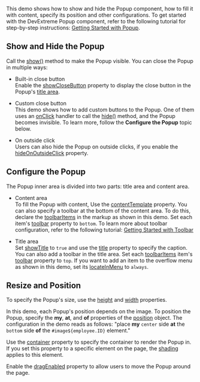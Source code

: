 This demo shows how to show and hide the Popup component, how to fill it with content, specify its position and other configurations. To get started with the DevExtreme Popup component, refer to the following tutorial for step-by-step instructions: [Getting Started with Popup](/Documentation/Guide/UI_Components/Popup/Getting_Started_with_Popup/).

## Show and Hide the Popup

Call the [show()](/Documentation/ApiReference/UI_Components/dxPopup/Methods/#show) method to make the Popup visible. You can close the Popup in multiple ways:

- Built-in close button    
Enable the [showCloseButton](/Documentation/ApiReference/UI_Components/dxPopup/Configuration/#showCloseButton) property to display the close button in the Popup's [title area](/Documentation/ApiReference/UI_Components/dxPopup/Configuration/#showTitle).

- Custom close button    
This demo shows how to add custom buttons to the Popup. One of them uses an [onClick](/Documentation/ApiReference/UI_Components/dxButton/Configuration/#onClick) handler to call the [hide()](/Documentation/ApiReference/UI_Components/dxPopup/Methods/#hide) method, and the Popup becomes invisible. To learn more, follow the **Configure the Popup** topic below.

- On outside click    
Users can also hide the Popup on outside clicks, if you enable the [hideOnOutsideClick](/Documentation/ApiReference/UI_Components/dxPopup/Configuration/#hideOnOutsideClick) property.

## Configure the Popup

The Popup inner area is divided into two parts: title area and content area.

- Content area       
To fill the Popup with content, Use the [contentTemplate](/Documentation/ApiReference/UI_Components/dxPopup/Configuration/#contentTemplate) property. You can also specify a toolbar at the bottom of the content area. To do this, declare the [toolbarItems](/Documentation/ApiReference/UI_Components/dxPopup/Configuration/toolbarItems/) in the markup as shown in this demo. Set each item's [toolbar](/Documentation/ApiReference/UI_Components/dxPopup/Configuration/toolbarItems/#toolbar) property to `bottom`. To learn more about toolbar configuration, refer to the following tutorial: [Getting Started with Toolbar](/Documentation/Guide/UI_Components/Toolbar/Getting_Started_with_Toolbar/)

- Title area       
Set [showTitle](Documentation/ApiReference/UI_Components/dxPopup/Configuration/#showTitle) to `true` and use the [title](/Documentation/ApiReference/UI_Components/dxPopup/Configuration/#title) property to specify the caption. You can also add a toolbar in the title area. Set each [toolbarItems](/Documentation/ApiReference/UI_Components/dxPopup/Configuration/toolbarItems/) item's [toolbar](/Documentation/ApiReference/UI_Components/dxPopup/Configuration/toolbarItems/#toolbar) property to `top`. If you want to add an item to the overflow menu as shown in this demo, set its [locateInMenu](/Documentation/ApiReference/UI_Components/dxPopup/Configuration/toolbarItems/#locateInMenu) to `always`.

## Resize and Position

To specify the Popup's size, use the [height](/Documentation/ApiReference/UI_Components/dxPopup/Configuration/#height) and [width](/Documentation/ApiReference/UI_Components/dxPopup/Configuration/#width) properties.

In this demo, each Popup's position depends on the image. To position the Popup, specify the **my**, **at**, and **of** properties of the [position](/Documentation/ApiReference/UI_Components/dxPopup/Configuration/#position) object. The configuration in the demo reads as follows: "place **my** `center` side **at** the `bottom` side **of** the `#image${employee.ID}` element."

Use the [container](/Documentation/ApiReference/UI_Components/dxPopup/Configuration/#container) property to specify the container to render the Popup in. If you set this property to a specific element on the page, the [shading](/Documentation/ApiReference/UI_Components/dxPopup/Configuration/#shading) applies to this element.

Enable the [dragEnabled](/Documentation/ApiReference/UI_Components/dxPopup/Configuration/#dragEnabled) property to allow users to move the Popup around the page.